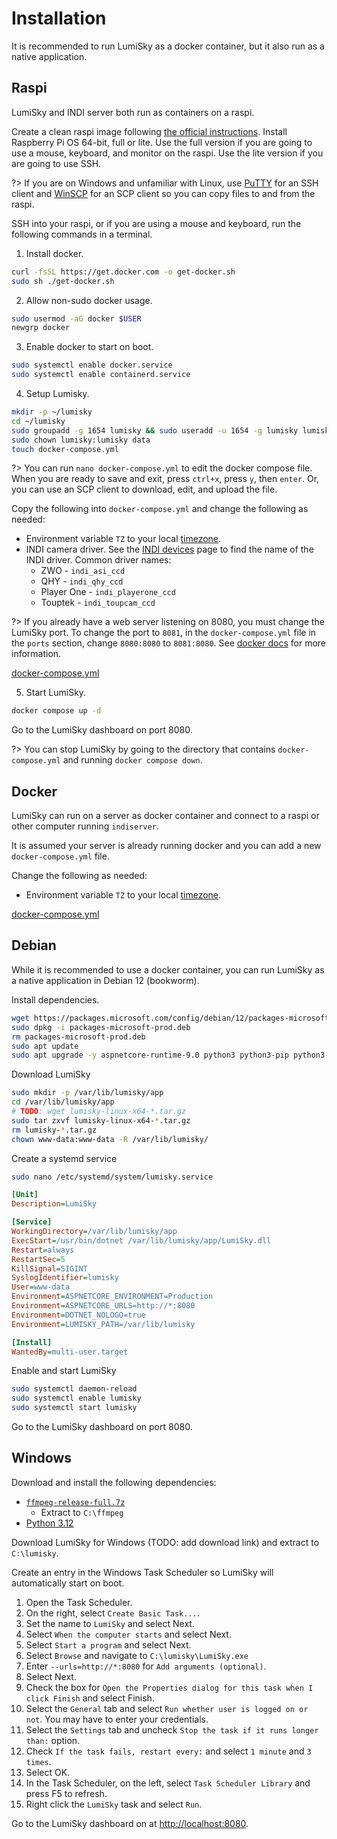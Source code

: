 # Installation

It is recommended to run LumiSky as a docker container, but it also run as a native application.

## Raspi

LumiSky and INDI server both run as containers on a raspi.

Create a clean raspi image following [the official instructions](https://www.raspberrypi.com/software/).
Install Raspberry Pi OS 64-bit, full or lite. Use the full version if you are going to use a mouse, keyboard,
and monitor on the raspi. Use the lite version if you are going to use SSH.

?> If you are on Windows and unfamiliar with Linux, use [PuTTY](https://www.putty.org/) for an SSH client
   and [WinSCP](https://winscp.net) for an SCP client so you can copy files to and from the raspi.

SSH into your raspi, or if you are using a mouse and keyboard, run the following commands in a terminal.

1. Install docker.

```bash
curl -fsSL https://get.docker.com -o get-docker.sh
sudo sh ./get-docker.sh
```

2. Allow non-sudo docker usage.

```bash
sudo usermod -aG docker $USER
newgrp docker
```

3. Enable docker to start on boot.

```bash
sudo systemctl enable docker.service
sudo systemctl enable containerd.service
```

4. Setup Lumisky.

```bash
mkdir -p ~/lumisky
cd ~/lumisky
sudo groupadd -g 1654 lumisky && sudo useradd -u 1654 -g lumisky lumisky
sudo chown lumisky:lumisky data
touch docker-compose.yml
```

?> You can run `nano docker-compose.yml` to edit the docker compose file.
   When you are ready to save and exit, press `ctrl+x`, press `y`, then `enter`.
   Or, you can use an SCP client to download, edit, and upload the file.

Copy the following into `docker-compose.yml` and change the following as needed:
* Environment variable `TZ` to your local [timezone](https://en.wikipedia.org/wiki/List_of_tz_database_time_zones).
* INDI camera driver. See the [INDI devices](https://www.indilib.org/devices.html)
  page to find the name of the INDI driver.
  Common driver names:
    * ZWO - `indi_asi_ccd`
    * QHY - `indi_qhy_ccd`
    * Player One - `indi_playerone_ccd`
    * Touptek - `indi_toupcam_ccd`

?> If you already have a web server listening on 8080, you must change the LumiSky port.
   To change the port to `8081`, in the `docker-compose.yml` file in the `ports` section,
   change `8080:8080` to `8081:8080`. See [docker docs](https://docs.docker.com/engine/network/#published-ports)
   for more information.

[docker-compose.yml](/examples/raspi.docker-compose.yml ':include :type=code') 

5. Start LumiSky.

```bash
docker compose up -d
```

Go to the LumiSky dashboard on port 8080.

?> You can stop LumiSky by going to the directory that contains `docker-compose.yml` and running `docker compose down`.

## Docker

LumiSky can run on a server as docker container and connect to a raspi or other computer running `indiserver`.

It is assumed your server is already running docker and you can add a new `docker-compose.yml` file.

Change the following as needed:
* Environment variable `TZ` to your local [timezone](https://en.wikipedia.org/wiki/List_of_tz_database_time_zones).

[docker-compose.yml](examples/server.docker-compose.yml ':include :type=code')

## Debian

While it is recommended to use a docker container, you can run LumiSky as a native application in Debian 12 (bookworm).

Install dependencies.

```bash
wget https://packages.microsoft.com/config/debian/12/packages-microsoft-prod.deb -O packages-microsoft-prod.deb
sudo dpkg -i packages-microsoft-prod.deb
rm packages-microsoft-prod.deb
sudo apt update
sudo apt upgrade -y aspnetcore-runtime-9.0 python3 python3-pip python3-pil ffmpeg libgeotiff5 libgtk-3-0 vtk9
```

Download LumiSky

```bash
sudo mkdir -p /var/lib/lumisky/app
cd /var/lib/lumisky/app
# TODO: wget lumisky-linux-x64-*.tar.gz
sudo tar zxvf lumisky-linux-x64-*.tar.gz
rm lumisky-*.tar.gz
chown www-data:www-data -R /var/lib/lumisky/
```

Create a systemd service

```bash
sudo nano /etc/systemd/system/lumisky.service
```

```ini
[Unit]
Description=LumiSky

[Service]
WorkingDirectory=/var/lib/lumisky/app
ExecStart=/usr/bin/dotnet /var/lib/lumisky/app/LumiSky.dll
Restart=always
RestartSec=5
KillSignal=SIGINT
SyslogIdentifier=lumisky
User=www-data
Environment=ASPNETCORE_ENVIRONMENT=Production
Environment=ASPNETCORE_URLS=http://*:8080
Environment=DOTNET_NOLOGO=true
Environment=LUMISKY_PATH=/var/lib/lumisky

[Install]
WantedBy=multi-user.target
```

Enable and start LumiSky

```bash
sudo systemctl daemon-reload
sudo systemctl enable lumisky
sudo systemctl start lumisky
```

Go to the LumiSky dashboard on port 8080.

## Windows

Download and install the following dependencies:
* [`ffmpeg-release-full.7z`](https://www.gyan.dev/ffmpeg/builds/ffmpeg-release-full.7z)
  * Extract to `C:\ffmpeg`
* [Python 3.12](https://www.python.org/ftp/python/3.12.8/python-3.12.8-amd64.exe)

Download LumiSky for Windows (TODO: add download link) and extract to `C:\lumisky`.

Create an entry in the Windows Task Scheduler so LumiSky will automatically start on boot.

1. Open the Task Scheduler.
2. On the right, select `Create Basic Task...`.
3. Set the name to `LumiSky` and select Next.
4. Select `When the computer starts` and select Next.
5. Select `Start a program` and select Next.
6. Select `Browse` and navigate to `C:\lumisky\LumiSky.exe`
7. Enter `--urls=http://*:8080` for `Add arguments (optional)`.
8. Select Next.
9. Check the box for `Open the Properties dialog for this task when I click Finish` and select Finish.
10. Select the `General` tab and select `Run whether user is logged on or not`. You may have to enter your credentials.
11. Select the `Settings` tab and uncheck `Stop the task if it runs longer than:` option.
12. Check `If the task fails, restart every:` and select `1 minute` and `3 times`.
13. Select OK.
14. In the Task Scheduler, on the left, select `Task Scheduler Library` and press F5 to refresh.
15. Right click the `LumiSky` task and select `Run`.

Go to the LumiSky dashboard on at [http://localhost:8080](http://localhost:8080).
